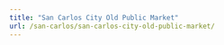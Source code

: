 ```yaml
---
title: "San Carlos City Old Public Market"
url: /san-carlos/san-carlos-city-old-public-market/
---
```


